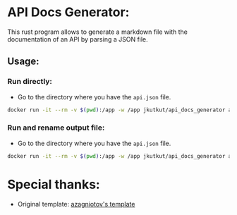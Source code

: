 # API Docs Generator:
This rust program allows to generate a markdown file with the documentation of an API by parsing a JSON file.

## Usage:

### Run directly:
- Go to the directory where you have the `api.json` file.

```bash
docker run -it --rm -v $(pwd):/app -w /app jkutkut/api_docs_generator api.json
```

### Run and rename output file:
- Go to the directory where you have the `api.json` file.

```bash
docker run -it --rm -v $(pwd):/app -w /app jkutkut/api_docs_generator api.json output.md
```

# Special thanks:
- Original template: [azagniotov's template](https://gist.github.com/azagniotov/a4b16faf0febd12efbc6c3d7370383a6)